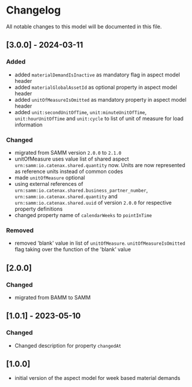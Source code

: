 # Changelog

All notable changes to this model will be documented in this file.

## [3.0.0] - 2024-03-11

### Added

- added `materialDemandIsInactive` as mandatory flag in aspect model header
- added `materialGlobalAssetId` as optional property in aspect model header
- added `unitOfMeasureIsOmitted` as mandatory property in aspect model header
- added `unit:secondUnitOfTime`, `unit:minuteUnitOfTime`, `unit:hourUnitOfTime` and `unit:cycle` to list of unit of measure for load information

### Changed

- migrated from SAMM version `2.0.0` to `2.1.0`
- unitOfMeasure uses value list of shared aspect `urn:samm:io.catenax.shared.quantity` now. Units are now represented as reference units instead of common codes
- made `unitOfMeasure` optional
- using external references of `urn:samm:io.catenax.shared.business_partner_number`, `urn:samm:io.catenax.shared.quantity` and `urn:samm:io.catenax.shared.uuid` of version `2.0.0` for respective property definitions
- changed property name of `calendarWeeks` to `pointInTime`

### Removed

- removed 'blank' value in list of `unitOfMeasure`. `unitOfMeasureIsOmitted` flag taking over the function of the 'blank' value

## [2.0.0]

### Changed

- migrated from BAMM to SAMM

## [1.0.1] - 2023-05-10

### Changed

- Changed description for property `changedAt`

## [1.0.0]

- initial version of the aspect model for week based material demands
